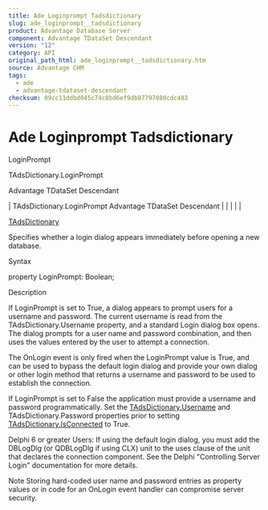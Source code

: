```yaml
---
title: Ade Loginprompt Tadsdictionary
slug: ade_loginprompt__tadsdictionary
product: Advantage Database Server
component: Advantage TDataSet Descendant
version: "12"
category: API
original_path_html: ade_loginprompt__tadsdictionary.htm
source: Advantage CHM
tags:
  - ade
  - advantage-tdataset-descendant
checksum: 09cc11ddbd045c74c8bd6ef9db07797080cdc483
---
```


# Ade Loginprompt Tadsdictionary

LoginPrompt

TAdsDictionary.LoginPrompt

Advantage TDataSet Descendant

| TAdsDictionary.LoginPrompt  Advantage TDataSet Descendant |  |  |  |  |

[TAdsDictionary](ade_tadsdictionary.md)

Specifies whether a login dialog appears immediately before opening a new database.

Syntax

property LoginPrompt: Boolean;

Description

If LoginPrompt is set to True, a dialog appears to prompt users for a username and password. The current username is read from the TAdsDictionary.Username property, and a standard Login dialog box opens. The dialog prompts for a user name and password combination, and then uses the values entered by the user to attempt a connection.

The OnLogin event is only fired when the LoginPrompt value is True, and can be used to bypass the default login dialog and provide your own dialog or other login method that returns a username and password to be used to establish the connection.

If LoginPrompt is set to False the application must provide a username and password programmatically. Set the [TAdsDictionary.Username](ade_username_tadsdictionary.md) and TAdsDictionary.Password properties prior to setting [TAdsDictionary.IsConnected](ade_isconnected_tadsdictionary.md) to True.

Delphi 6 or greater Users: If using the default login dialog, you must add the DBLogDlg (or QDBLogDlg if using CLX) unit to the uses clause of the unit that declares the connection component. See the Delphi "Controlling Server Login" documentation for more details.

Note Storing hard-coded user name and password entries as property values or in code for an OnLogin event handler can compromise server security.
